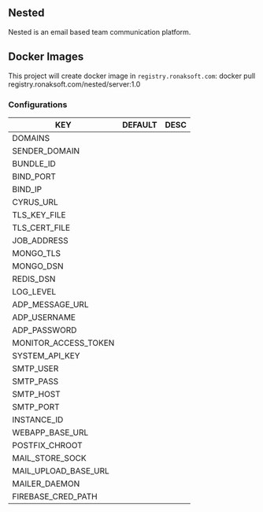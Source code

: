 ## Nested
Nested is an email based team communication platform. 

## Docker Images
This project will create docker image in `registry.ronaksoft.com`:
docker pull registry.ronaksoft.com/nested/server:1.0

### Configurations
| KEY | DEFAULT | DESC |
| --- | --- | --- |
| DOMAINS | |
| SENDER_DOMAIN | |
| BUNDLE_ID | |
| BIND_PORT | |
| BIND_IP | |
| CYRUS_URL | |
| TLS_KEY_FILE | |
| TLS_CERT_FILE | |
| JOB_ADDRESS | |
| MONGO_TLS | |
| MONGO_DSN | |
| REDIS_DSN | |
| LOG_LEVEL | |
| ADP_MESSAGE_URL | |
| ADP_USERNAME | |
| ADP_PASSWORD | |
| MONITOR_ACCESS_TOKEN | |
| SYSTEM_API_KEY | |
| SMTP_USER | |
| SMTP_PASS | |
| SMTP_HOST | |
| SMTP_PORT | |
| INSTANCE_ID | |
| WEBAPP_BASE_URL | |
| POSTFIX_CHROOT | |
| MAIL_STORE_SOCK | |
| MAIL_UPLOAD_BASE_URL | |
| MAILER_DAEMON | |
| FIREBASE_CRED_PATH | |


